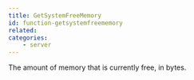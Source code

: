 ```yaml
---
title: GetSystemFreeMemory
id: function-getsystemfreememory
related:
categories:
	- server
---
```


The amount of memory that is currently free, in bytes.